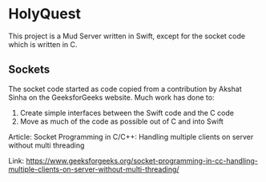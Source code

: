 # HolyQuest
This project is a Mud Server written in Swift, except for the socket code which is written in C.

Sockets
-------
The socket code started as code copied from a contribution by Akshat Sinha on the GeeksforGeeks website.
Much work has done to:
1) Create simple interfaces between the Swift code and the C code
2) Move as much of the code as possible out of C and into Swift

Article:
Socket Programming in C/C++: Handling multiple clients on server without multi threading

Link:
https://www.geeksforgeeks.org/socket-programming-in-cc-handling-multiple-clients-on-server-without-multi-threading/
